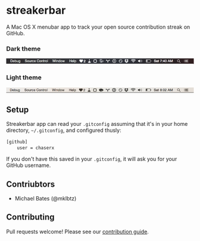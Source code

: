 # streakerbar

A Mac OS X menubar app to track your open source contribution streak on GitHub.

### Dark theme

![](streakerbar_dark_theme.png)

### Light theme

![](streakerbar_light_theme.png)

## Setup

Streakerbar app can read your `.gitconfig` assuming that it's in your home directory, `~/.gitconfig`, and configured thusly:

```
[github]
    user = chaserx
```

If you don't have this saved in your `.gitconfig`, it will ask you for your GitHub username.

## Contriubtors

- Michael Bates (@mklbtz)

## Contributing

Pull requests welcome! Please see our [contribution guide](CONTRIBUTING.md).
